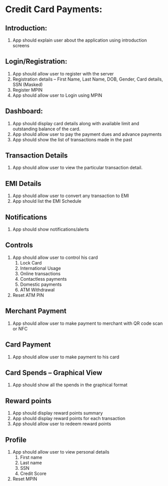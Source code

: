 # Credit Card Payments: 
## Introduction:
1.	App should explain user about the application using introduction screens 

## Login/Registration:
1. App should allow user to register with the server
  1. Registration details – First Name, Last Name, DOB, Gender, Card details, SSN (Masked)
  1. Register MPIN
1. App should allow user to Login using MPIN 

## Dashboard:
1. App should display card details along with available limit and outstanding balance of the card.
1. App should allow user to pay the payment dues and advance payments
1. App should show the list of transactions made in the past 

## Transaction Details
1. App should allow user to view the particular transaction detail. 

## EMI Details
1. App should allow user to convert any transaction to EMI 
1. App should list the EMI Schedule 

## Notifications 
1. App should show notifications/alerts

## Controls
1. App should allow user to control his card 
   1. Lock Card
   1. International Usage
   1. Online transactions 
   1. Contactless payments
   1. Domestic payments 
   1. ATM Withdrawal
1. Reset ATM PIN

## Merchant Payment
1. App should allow user to make payment to merchant with QR code scan or NFC

## Card Payment
1. App should allow user to make payment to his card

## Card Spends – Graphical View
1. App should show all the spends in the graphical format

## Reward points
1. App should display reward points summary 
1. App should display reward points for each transaction
1. App should allow user to redeem reward points 

## Profile
1. App should allow user to view personal details 
   1. First name
   1. Last name
   1. SSN
   1. Credit Score 
1. Reset MPIN
